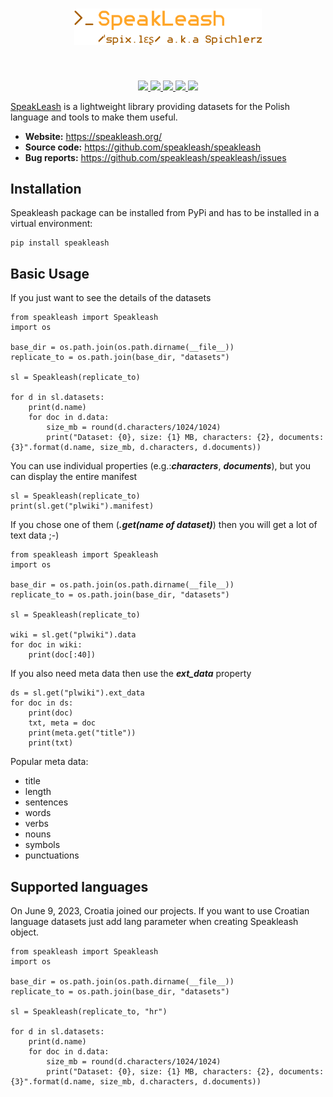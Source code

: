 <h1 align="center">
<img src="https://raw.githubusercontent.com/speakleash/speakleash/main/branding/logo/speakleash_logo.png" width="300">
</h1><br>

<p align="center">
    <a href="https://pypi.org/project/speakleash">
        <img src="https://badge.fury.io/py/speakleash.svg">
    </a>
    <a href="https://speakleash.org/">
        <img src="https://img.shields.io/badge/organisation-Speakleash-orange">
    </a>
    <a href="https://pypi.org/project/speakleash">
        <img src="https://img.shields.io/badge/python-_>=_3.6-blue">
    </a>
    <a href="https://speakleash.org/dashboard/">
        <img src="https://img.shields.io/badge/dynamic/json?url=https://cutt.ly/lwlzZ4RZ&query=datasetsGB&suffix=%20GB&label=datasets&color=brightgreen">
    </a>
    <a href="https://discord.com/invite/35cSny6Q?utm_source=Discord%20Widget&utm_medium=Connect">
        <img src="https://img.shields.io/discord/1043112910278381619?logo=discord&label=discord&color=%23603FEF">
    </a>
</p>

[SpeakLeash](href="https://pypi.org/project/speakleash) is a lightweight library providing datasets for the Polish language
and tools to make them useful.

- **Website:** https://speakleash.org/
- **Source code:** https://github.com/speakleash/speakleash
- **Bug reports:** https://github.com/speakleash/speakleash/issues

## Installation

Speakleash package can be installed from PyPi and has to be installed in a virtual environment:
```
pip install speakleash
```

## Basic Usage

If you just want to see the details of the datasets

```
from speakleash import Speakleash
import os

base_dir = os.path.join(os.path.dirname(__file__))
replicate_to = os.path.join(base_dir, "datasets")

sl = Speakleash(replicate_to)

for d in sl.datasets:
    print(d.name)
    for doc in d.data:
        size_mb = round(d.characters/1024/1024)
        print("Dataset: {0}, size: {1} MB, characters: {2}, documents: {3}".format(d.name, size_mb, d.characters, d.documents))
```

You can use individual properties (e.g.:***characters***, ***documents***), but you can display the entire manifest
```
sl = Speakleash(replicate_to)
print(sl.get("plwiki").manifest)
```

If you chose one of them (***.get(name of dataset)***) then you will get a lot of text data ;-)
```
from speakleash import Speakleash
import os

base_dir = os.path.join(os.path.dirname(__file__))
replicate_to = os.path.join(base_dir, "datasets")

sl = Speakleash(replicate_to)

wiki = sl.get("plwiki").data
for doc in wiki:
    print(doc[:40])
```

If you also need meta data then use the ***ext_data*** property
```
ds = sl.get("plwiki").ext_data
for doc in ds:
    print(doc)
    txt, meta = doc
    print(meta.get("title"))
    print(txt)
```

Popular meta data:

* title
* length
* sentences
* words
* verbs
* nouns
* symbols
* punctuations


## Supported languages

On June 9, 2023, Croatia joined our projects. If you want to use Croatian language datasets just add lang parameter when creating Speakleash object.

```
from speakleash import Speakleash
import os

base_dir = os.path.join(os.path.dirname(__file__))
replicate_to = os.path.join(base_dir, "datasets")

sl = Speakleash(replicate_to, "hr")

for d in sl.datasets:
    print(d.name)
    for doc in d.data:
        size_mb = round(d.characters/1024/1024)
        print("Dataset: {0}, size: {1} MB, characters: {2}, documents: {3}".format(d.name, size_mb, d.characters, d.documents))

```
